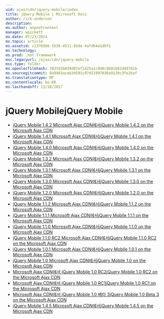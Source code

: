 ```yaml
---
uid: ajax/cdn/jquery-mobile/index
title: jQuery Mobile | Microsoft Docs
author: rick-anderson
description: 
ms.author: aspnetcontent
manager: wpickett
ms.date: 07/23/2014
ms.topic: article
ms.assetid: c13785b6-5538-4511-92de-4afdb4a1d0f1
ms.technology: 
ms.prod: .net-framework
msc.legacyurl: /ajax/cdn/jquery-mobile
msc.type: folder
ms.openlocfilehash: 703fd2b034d07ef1425a1c9d8c9b01b92d497d1b
ms.sourcegitcommit: 9a9483aceb34591c97451997036a9120c3fe2baf
ms.translationtype: MT
ms.contentlocale: ko-KR
ms.lasthandoff: 11/10/2017
---
```

<a name="jquery-mobile"></a><span data-ttu-id="1a7dc-102">jQuery Mobile</span><span class="sxs-lookup"><span data-stu-id="1a7dc-102">jQuery Mobile</span></span>
====================
- [<span data-ttu-id="1a7dc-103">jQuery Mobile 1.4.2 Microsoft Ajax CDN에서</span><span class="sxs-lookup"><span data-stu-id="1a7dc-103">jQuery Mobile 1.4.2 on the Microsoft Ajax CDN</span></span>](cdnjquerymobile142.md)
- [<span data-ttu-id="1a7dc-104">jQuery Mobile 1.4.1 Microsoft Ajax CDN에서</span><span class="sxs-lookup"><span data-stu-id="1a7dc-104">jQuery Mobile 1.4.1 on the Microsoft Ajax CDN</span></span>](cdnjquerymobile141.md)
- [<span data-ttu-id="1a7dc-105">jQuery Mobile 1.4.0 Microsoft Ajax CDN에서</span><span class="sxs-lookup"><span data-stu-id="1a7dc-105">jQuery Mobile 1.4.0 on the Microsoft Ajax CDN</span></span>](cdnjquerymobile140.md)
- [<span data-ttu-id="1a7dc-106">jQuery Mobile 1.3.2 Microsoft Ajax CDN에서</span><span class="sxs-lookup"><span data-stu-id="1a7dc-106">jQuery Mobile 1.3.2 on the Microsoft Ajax CDN</span></span>](cdnjquerymobile132.md)
- [<span data-ttu-id="1a7dc-107">jQuery Mobile 1.3.1 Microsoft Ajax CDN에서</span><span class="sxs-lookup"><span data-stu-id="1a7dc-107">jQuery Mobile 1.3.1 on the Microsoft Ajax CDN</span></span>](cdnjquerymobile131.md)
- [<span data-ttu-id="1a7dc-108">jQuery Mobile 1.3.0 Microsoft Ajax CDN에서</span><span class="sxs-lookup"><span data-stu-id="1a7dc-108">jQuery Mobile 1.3.0 on the Microsoft Ajax CDN</span></span>](cdnjquerymobile130.md)
- [<span data-ttu-id="1a7dc-109">jQuery Mobile 1.2.0 Microsoft Ajax CDN에서</span><span class="sxs-lookup"><span data-stu-id="1a7dc-109">jQuery Mobile 1.2.0 on the Microsoft Ajax CDN</span></span>](cdnjquerymobile120.md)
- [<span data-ttu-id="1a7dc-110">jQuery Mobile 1.1.2 Microsoft Ajax CDN에서</span><span class="sxs-lookup"><span data-stu-id="1a7dc-110">jQuery Mobile 1.1.2 on the Microsoft Ajax CDN</span></span>](cdnjquerymobile112.md)
- [<span data-ttu-id="1a7dc-111">jQuery Mobile 1.1.1 Microsoft Ajax CDN에서</span><span class="sxs-lookup"><span data-stu-id="1a7dc-111">jQuery Mobile 1.1.1 on the Microsoft Ajax CDN</span></span>](cdnjquerymobile111.md)
- [<span data-ttu-id="1a7dc-112">jQuery Mobile 1.1.0 Microsoft Ajax CDN에서</span><span class="sxs-lookup"><span data-stu-id="1a7dc-112">jQuery Mobile 1.1.0 on the Microsoft Ajax CDN</span></span>](cdnjquerymobile110.md)
- [<span data-ttu-id="1a7dc-113">jQuery Mobile 1.1.0 RC2 Microsoft Ajax CDN에서</span><span class="sxs-lookup"><span data-stu-id="1a7dc-113">jQuery Mobile 1.1.0 RC2 on the Microsoft Ajax CDN</span></span>](cdnjquerymobile110rc2.md)
- [<span data-ttu-id="1a7dc-114">jQuery Mobile 1.0.1 Microsoft Ajax CDN에서</span><span class="sxs-lookup"><span data-stu-id="1a7dc-114">jQuery Mobile 1.0.1 on the Microsoft Ajax CDN</span></span>](cdnjquerymobile101.md)
- [<span data-ttu-id="1a7dc-115">jQuery Mobile 1.0 Microsoft Ajax CDN에서</span><span class="sxs-lookup"><span data-stu-id="1a7dc-115">jQuery Mobile 1.0 on the Microsoft Ajax CDN</span></span>](cdnjquerymobile10.md)
- [<span data-ttu-id="1a7dc-116">Microsoft Ajax CDN에서 jQuery Mobile 1.0 RC2</span><span class="sxs-lookup"><span data-stu-id="1a7dc-116">jQuery Mobile 1.0 RC2 on the Microsoft Ajax CDN</span></span>](cdnjquerymobile10rc2.md)
- [<span data-ttu-id="1a7dc-117">Microsoft Ajax CDN에서 jQuery Mobile 1.0 RC1</span><span class="sxs-lookup"><span data-stu-id="1a7dc-117">jQuery Mobile 1.0 RC1 on the Microsoft Ajax CDN</span></span>](cdnjquerymobile10rc1.md)
- [<span data-ttu-id="1a7dc-118">Microsoft Ajax CDN에서 jQuery Mobile 1.0 베타 3</span><span class="sxs-lookup"><span data-stu-id="1a7dc-118">jQuery Mobile 1.0 Beta 3 on the Microsoft Ajax CDN</span></span>](cdnjquerymobile10b3.md)
- [<span data-ttu-id="1a7dc-119">jQuery Mobile 1.4.5 Microsoft Ajax CDN에서</span><span class="sxs-lookup"><span data-stu-id="1a7dc-119">jQuery Mobile 1.4.5 on the Microsoft Ajax CDN</span></span>](cdnjquerymobile145.md)
